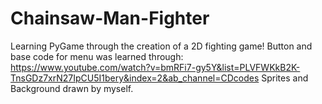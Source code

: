 # Chainsaw-Man-Fighter

Learning PyGame through the creation of a 2D fighting game!
Button and base code for menu was learned through: https://www.youtube.com/watch?v=bmRFi7-gy5Y&list=PLVFWKkB2K-TnsGDz7xrN27IpCU5I1bery&index=2&ab_channel=CDcodes
Sprites and Background drawn by myself.

